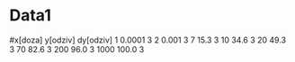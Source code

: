 # Data1
#x[doza]	       y[odziv]	    dy[odziv]
1                 0.0001	       	3
2		             	0.001	        	3
7		             	15.3	        	3
10		          	34.6	        	3
20		          	49.3	        	3
70		          	82.6	        	3
200		          	96.0	        	3
1000		          100.0	        	3
